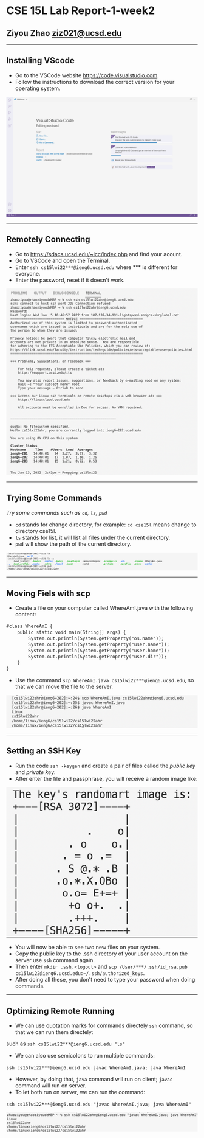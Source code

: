 __CSE 15L Lab Report-1-week2__
=========
Ziyou Zhao ziz021@ucsd.edu
---------

***
__Installing VScode__
---------

- Go to the VSCode website https://code.visualstudio.com.
- Follow the instructions to download the correct version for your operating system.


![Image](https://github.com/Jameszzyyyyy/cse15l-lab-reports/blob/main/lab1-VSCode.png?raw=true)

***
__Remotely Connecting__
---------

- Go to https://sdacs.ucsd.edu/~icc/index.php and find your acount.
- Go to VSCode and open the Terminal.
- Enter `ssh cs15lwi22***@ieng6.ucsd.edu` where *** is different for everyone.
- Enter the password, reset if it doesn't work.


![Image](https://github.com/Jameszzyyyyy/cse15l-lab-reports/blob/main/lab1-Remotely%20Connecting.png?raw=true)

***
__Trying Some Commands__
---------

_Try some commands such as `cd`, `ls`, `pwd`_

- `cd`  stands for change directory, for example: `cd cse15l` means change to directory cse15l.
- `ls` stands for list, it will list all files under the current directory.
- `pwd` will show the path of the current directory.


![Image](https://github.com/Jameszzyyyyy/cse15l-lab-reports/blob/main/lab1-Trying%20Some%20Commands.png?raw=true)

***
__Moving Fiels with scp__
---------

- Create a file on your computer called WhereAmI.java with the following content:

```
#class WhereAmI {
    public static void main(String[] args) {
        System.out.println(System.getProperty("os.name"));    
        System.out.println(System.getProperty("user.name"));
        System.out.println(System.getProperty("user.home"));
        System.out.println(System.getProperty("user.dir"));
    }
}
```
- Use the command `scp WhereAmI.java cs15lwi22***@ieng6.ucsd.edu`, so that we can move the file to the server.

![Image](https://github.com/Jameszzyyyyy/cse15l-lab-reports/blob/main/lab1-Moving%20Files%20with%20scp.png?raw=true)

***
__Setting an SSH Key__
---------
- Run the code `ssh -keygen` and create a pair of files called the _public key_ and _private key_.
- After enter the file and passphrase, you will receive a random image like:

![Image](https://github.com/Jameszzyyyyy/cse15l-lab-reports/blob/main/lab1-Setting%20an%20SSH%20Key.png?raw=true)
- You will now be able to see two new files on your system.
- Copy the public key to the .ssh directory of your user account on the server
use `ssh` command again.
- Then enter `mkdir .ssh`, `<logout>` and `scp /User/***/.ssh/id_rsa.pub cs15lwi22@ieng6.ucsd.edu:~/.ssh/authorized_keys`.
- After doing all these, you don't need to type your password when doing commands.

***
__Optimizing Remote Running__
---------
- We can use quotation marks for commands directely `ssh` command, so that we can run them directely: 

such as `ssh cs15lwi22***@ieng6.ucsd.edu "ls"`
- We can also use semicolons to run multiple commands: 

`ssh cs15lwi22***@ieng6.ucsd.edu javac WhereAmI.java; java WhereAmI`

- However, by doing that, `java` command will run on client; `javac` command will run on server.
- To let both run on server, we can run the command:

`ssh cs15lwi22***@ieng6.ucsd.edu "javac WhereAmI.java; java WhereAmI"`

![Image](https://github.com/Jameszzyyyyy/cse15l-lab-reports/blob/main/lab1-Optimizing%20Remote%20Running.jpeg?raw=true)